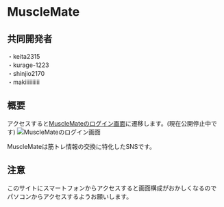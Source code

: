 # MuscleMate  
## 共同開発者  
・keita2315  
・kurage-1223  
・shinjio2170  
・makiiiiiiiiii 
## 概要
アクセスすると[MuscleMateのログイン画面](https://musclemate-106140613dcd.herokuapp.com/)に遷移します。(現在公開停止中です)
![MuscleMateのログイン画面](https://github.com/user-attachments/assets/3cfe4e71-7bba-4dec-bd9a-14b454a7b263)

MuscleMateは筋トレ情報の交換に特化したSNSです。  

## 注意  
このサイトにスマートフォンからアクセスすると画面構成がおかしくなるので
パソコンからアクセスするようお願いします。
